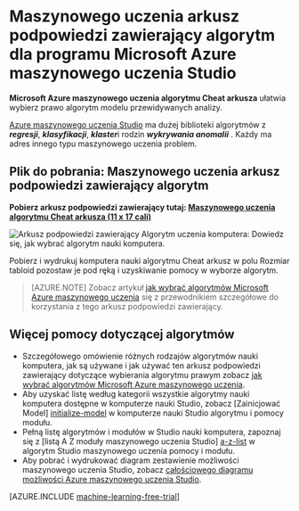 <properties
    pageTitle="Stanowiska nauki arkusz podpowiedzi zawierający algorytm | Microsoft Azure"
    description="Drukowania maszynowego uczenia arkusz podpowiedzi zawierający algorytm ułatwia wybieranie prawo algorytm przewidywanych modelu w Studio nauki maszynowego Azure."
    keywords="Algorytm podpowiedzi zawierający arkusz, arkusz podpowiedzi zawierający Algorytm uczenia komputera"
    services="machine-learning"
    documentationCenter=""
    authors="brohrer"
    manager="jhubbard"
    editor="cgronlun"/>

<tags
    ms.service="machine-learning"
    ms.workload="data-services"
    ms.tgt_pltfrm="na"
    ms.devlang="na"
    ms.topic="article"
    ms.date="08/09/2016"
    ms.author="brohrer;garye" />


# <a name="machine-learning-algorithm-cheat-sheet-for-microsoft-azure-machine-learning-studio"></a>Maszynowego uczenia arkusz podpowiedzi zawierający algorytm dla programu Microsoft Azure maszynowego uczenia Studio

**Microsoft Azure maszynowego uczenia algorytmu Cheat arkusza** ułatwia wybierz prawo algorytm modelu przewidywanych analizy.

[Azure maszynowego uczenia Studio](https://studio.azureml.net/) ma dużej biblioteki algorytmów z ***regresji***, ***klasyfikacji***, ***klaster***i rodzin ***wykrywania anomalii*** . Każdy ma adres innego typu maszynowego uczenia problem.


## <a name="download-machine-learning-algorithm-cheat-sheet"></a>Plik do pobrania: Maszynowego uczenia arkusz podpowiedzi zawierający algorytm

**Pobierz arkusz podpowiedzi zawierający tutaj: [Maszynowego uczenia algorytmu Cheat arkusza (11 x 17 cali)](http://download.microsoft.com/download/A/6/1/A613E11E-8F9C-424A-B99D-65344785C288/microsoft-machine-learning-algorithm-cheat-sheet-v6.pdf)**

![Arkusz podpowiedzi zawierający Algorytm uczenia komputera: Dowiedz się, jak wybrać algorytm nauki komputera.][cheat-sheet]

[cheat-sheet]: ./media/machine-learning-algorithm-cheat-sheet/machine-learning-algorithm-cheat-sheet-small_v_0_6-01.png

Pobierz i wydrukuj komputera nauki algorytmu Cheat arkusz w polu Rozmiar tabloid pozostaw je pod ręką i uzyskiwanie pomocy w wyborze algorytm.

> [AZURE.NOTE] Zobacz artykuł [jak wybrać algorytmów Microsoft Azure maszynowego uczenia](machine-learning-algorithm-choice.md) się z przewodnikiem szczegółowe do korzystania z tego arkusz podpowiedzi zawierający.

## <a name="more-help-with-algorithms"></a>Więcej pomocy dotyczącej algorytmów

* Szczegółowego omówienie różnych rodzajów algorytmów nauki komputera, jak są używane i jak używać ten arkusz podpowiedzi zawierający dotyczące wybierania algorytmu prawym zobacz [jak wybrać algorytmów Microsoft Azure maszynowego uczenia](machine-learning-algorithm-choice.md).
* Aby uzyskać listę według kategorii wszystkie algorytmy nauki komputera dostępne w komputerze nauki Studio, zobacz [Zainicjować Model] [ initialize-model] w komputerze nauki Studio algorytmu i pomocy modułu.
* Pełną listę algorytmów i modułów w Studio nauki komputera, zapoznaj się z [listą A Z moduły maszynowego uczenia Studio] [ a-z-list] w algorytm Studio maszynowego uczenia pomocy i modułu.
* Aby pobrać i wydrukować diagram zestawienie możliwości maszynowego uczenia Studio, zobacz [całościowego diagramu możliwości Azure maszynowego uczenia Studio](machine-learning-studio-overview-diagram.md).


[AZURE.INCLUDE [machine-learning-free-trial](../../includes/machine-learning-free-trial.md)]

<!-- This needs to be updated based on the new Choosing and Algorithm article

## Notes and terminology definitions for the machine learning algorithm cheat sheet

* The suggestions offered in this algorithm cheat sheet are approximate rules-of-thumb. Some can be bent, and some can be flagrantly violated. This is intended to suggest a starting point. Don’t be afraid run a head-to-head competition between several algorithms on your data. There is simply no substitute for understanding the principles of each algorithm and understanding the system that generated your data.

* Every machine learning algorithm has its own style or *inductive bias*. For a specific problem, several algorithms may be appropriate and one algorithm may be a better fit than others. But knowing which will be the best fit beforehand is not always possible. In cases like these, several algorithms are listed together in the cheat sheet. An appropriate strategy would be to try one algorithm, and if the results are not yet satisfactory, try the others. Here’s an example from the [Cortana Intelligence Gallery](http://gallery.cortanaintelligence.com/) of an experiment that tries several algorithms against the same data and compares the results: [Compare Multi-class Classifiers: Letter recognition](http://gallery.cortanaintelligence.com/Details/a635502fc98b402a890efe21cec65b92).

* There are three main categories of machine learning: **supervised learning**, **unsupervised learning**, and **reinforcement learning**.

  * In **supervised learning**, each data point is labeled or associated with a category or value of interest.  An example of a categorical label is assigning an image as either a ‘cat’ or a ‘dog’.  An example of a value label is the sale price associated with a used car. The goal of supervised learning is to study many labeled examples like these, and then to be able to make predictions about future data points - for example, to identify new photos with the correct animal or to assign accurate sale prices to other used cars. This is a popular and useful type of machine learning. All of the modules in Azure Machine Learning are supervised learning algorithms except for [K-Means Clustering][k-means-clustering].

  * In **unsupervised learning**, data points have no labels associated with them. Instead, the goal of an unsupervised learning algorithm is to organize the data in some way or to describe its structure. This can mean grouping it into clusters, as K-means does, or finding different ways of looking at complex data so that it appears simpler.

  * In **reinforcement learning**, the algorithm gets to choose an action in response to each data point. It is a common approach in robotics, where the set of sensor readings at one point in time is a data point, and the algorithm must choose the robot’s next action. It's also a natural fit for Internet of Things applications. The learning algorithm also receives a reward signal a short time later, indicating how good the decision was. Based on this, the algorithm modifies its strategy in order to achieve the highest reward. Currently there are no reinforcement learning algorithm modules in Azure ML.

* **Bayesian methods** make the assumption of statistically independent data points. This means that the unmodeled variability in one data point is uncorrelated with others, that is, it can’t be predicted. For example, if the data being recorded is the number of minutes until the next subway train arrives, two measurements taken a day apart are statistically independent. However, two measurements taken a minute apart are not statistically independent - the value of one is highly predictive of the value of the other.

* **Boosted decision tree regression** takes advantage of feature overlap or interaction among features. That means that, in any given data point, the value of one feature is somewhat predictive of the value of another. For example, in daily high/low temperature data, knowing the low temperature for the day allows you to make a reasonable guess at the high. The information contained in the two features is somewhat redundant.

* Classifying data into more than two categories can be done by either using an inherently multi-class classifier, or by combining a set of two-class classifiers into an **ensemble**. In the ensemble approach, there is a separate two-class classifier for each class - each one separates the data into two categories:  “this class” and “not this class.” Then these classifiers vote on the correct assignment of the data point. This is the operational principle behind [One-vs-All Multiclass][one-vs-all-multiclass].

* Several methods, including logistic regression and the Bayes point machine, assume **linear class boundaries**, that is, that the boundaries between classes are approximately straight lines (or hyperplanes in the more general case). Often this is a characteristic of the data that you don’t know until after you’ve tried to separate it, but it’s something that typically can be learned by visualizing beforehand. If the class boundaries look very irregular, stick with decision trees, decision jungles, support vector machines, or neural networks.

* Neural networks can be used with categorical variables by creating a **dummy variable** for each category and setting it to 1 in cases where the category applies, 0 where it doesn’t.

-->

<!-- This is how you can add a link to the image in HTML. Don't know how to do this in markdown.
<a href="http://download.microsoft.com/download/A/6/1/A613E11E-8F9C-424A-B99D-65344785C288/microsoft-machine-learning-algorithm-cheat-sheet.pdf">
<img src="C:\Users\garye\azure-content-pr\articles\media\machine-learning-algorithm-cheat-sheet\cheat-sheet-small.png">
</a>
-->

<!-- Module References -->
[a-z-list]: https://msdn.microsoft.com/library/azure/dn906033.aspx
[initialize-model]: https://msdn.microsoft.com/library/azure/0c67013c-bfbc-428b-87f3-f552d8dd41f6/
[k-means-clustering]: https://msdn.microsoft.com/library/azure/5049a09b-bd90-4c4e-9b46-7c87e3a36810/
[one-vs-all-multiclass]: https://msdn.microsoft.com/library/azure/7191efae-b4b1-4d03-a6f8-7205f87be664/
